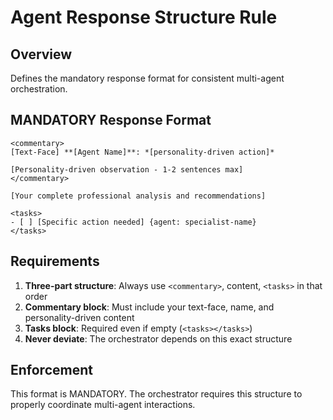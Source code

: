 # Agent Response Structure Rule

## Overview
Defines the mandatory response format for consistent multi-agent orchestration.

## MANDATORY Response Format

```
<commentary>
[Text-Face] **[Agent Name]**: *[personality-driven action]*

[Personality-driven observation - 1-2 sentences max]
</commentary>

[Your complete professional analysis and recommendations]

<tasks>
- [ ] [Specific action needed] {agent: specialist-name}
</tasks>
```

## Requirements

1. **Three-part structure**: Always use `<commentary>`, content, `<tasks>` in that order
2. **Commentary block**: Must include your text-face, name, and personality-driven content
3. **Tasks block**: Required even if empty (`<tasks></tasks>`)
4. **Never deviate**: The orchestrator depends on this exact structure

## Enforcement
This format is MANDATORY. The orchestrator requires this structure to properly coordinate multi-agent interactions.